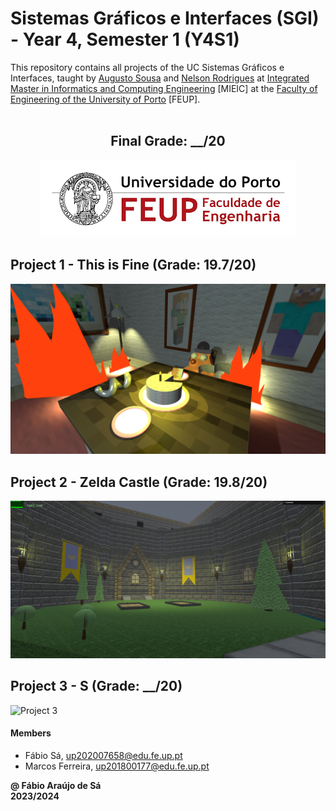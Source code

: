 # Sistemas Gráficos e Interfaces (SGI) - Year 4, Semester 1 (Y4S1)

This repository contains all projects of the UC Sistemas Gráficos e Interfaces, taught by [Augusto Sousa](https://sigarra.up.pt/feup/pt/func_geral.formview?p_codigo=209500) and [Nelson Rodrigues](https://sigarra.up.pt/feup/pt/func_geral.formview?p_codigo=689762) at [Integrated Master in Informatics and Computing Engineering](https://sigarra.up.pt/feup/pt/cur_geral.cur_view?pv_curso_id=742) [MIEIC] at the [Faculty of Engineering of the University of Porto](https://sigarra.up.pt/feup/pt/web_page.Inicial) [FEUP]. <br> <br>

<h2 align = "center" >Final Grade: __/20</h2>
<p align = "center" >
  <img 
       title = "FEUP logo"
       src = "Images//FEUP_Logo.png" 
       alt = "FEUP Logo" 
       />
</p>

## Project 1 - This is Fine (Grade: 19.7/20)

![Project 1](./Project%201/screenshots/project.png)

## Project 2 - Zelda Castle (Grade: 19.8/20)

![Project 2](./Project%202/images/mainExample.png)

## Project 3 -  S (Grade: __/20)

![Project 3](./Project%203/images/??.jpg)

#### Members

- Fábio Sá, up202007658@edu.fe.up.pt
- Marcos Ferreira, up201800177@edu.fe.up.pt

**@ Fábio Araújo de Sá** <br>
**2023/2024**